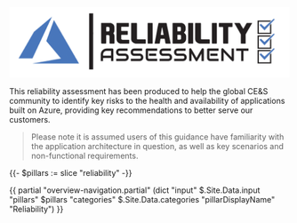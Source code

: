 [![Reliability Assessment](/templates/media/reliability-icon.png "Reliability Assessment")](#)

This reliability assessment has been produced to help the global CE&S community to identify key risks to the health and availability of applications built on Azure, providing key recommendations to better serve our customers.

> Please note it is assumed users of this guidance have familiarity with the application architecture in question, as well as key scenarios and non-functional requirements.

{{- $pillars := slice "reliability" -}}

{{ partial "overview-navigation.partial" (dict "input" $.Site.Data.input "pillars" $pillars "categories" $.Site.Data.categories "pillarDisplayName" "Reliability") }}